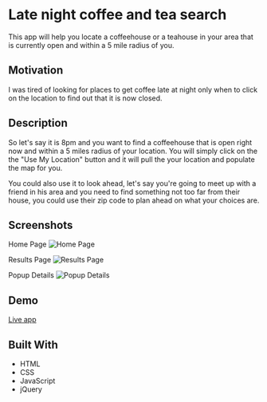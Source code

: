 # Late night coffee and tea search

This app will help you locate a coffeehouse or a teahouse in your area that is currently open and within a 5 mile radius of you.  

## Motivation

I was tired of looking for places to get coffee late at night only when to click on the location to find out that it is now closed.

## Description 

So let's say it is 8pm and you want to find a coffeehouse that is open right now and within a 5 miles radius of your location.  You will simply click on the the "Use My Location" button and it will pull the your location and populate the map for you. 

You could also use it to look ahead, let's say you're going to meet up with a friend in his area and you need to find something not too far from their house, you could use their zip code to plan ahead on what your choices are.

## Screenshots
Home Page
![Home Page](https://github.com/rusye/Late-Night-Coffee-Tea/blob/master/home_page_final.PNG)

Results Page
![Results Page](https://github.com/rusye/Late-Night-Coffee-Tea/blob/master/results_page_final.PNG)

Popup Details
![Popup Details](https://github.com/rusye/Late-Night-Coffee-Tea/blob/master/popup_details.PNG)

## Demo

[Live app](https://rusye.github.io/Late-Night-Coffee-Tea/)


## Built With

* HTML
* CSS
* JavaScript
* jQuery